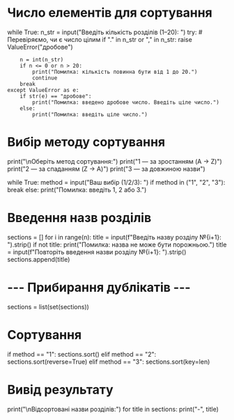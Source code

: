 # Число елементів для сортування
while True:
    n_str = input("Введіть кількість розділів (1–20): ")
    try:
        # Перевіряємо, чи є число цілим
        if "." in n_str or "," in n_str:
            raise ValueError("дробове")

        n = int(n_str)
        if n <= 0 or n > 20:
            print("Помилка: кількість повинна бути від 1 до 20.")
            continue
        break
    except ValueError as e:
        if str(e) == "дробове":
            print("Помилка: введено дробове число. Введіть ціле число.")
        else:
            print("Помилка: введіть ціле число.")

# Вибір методу сортування
print("\nОберіть метод сортування:")
print("1 — за зростанням (A → Z)")
print("2 — за спаданням (Z → A)")
print("3 — за довжиною назви")

while True:
    method = input("Ваш вибір (1/2/3): ")
    if method in ("1", "2", "3"):
        break
    else:
        print("Помилка: введіть 1, 2 або 3.")


# Введення назв розділів
sections = []
for i in range(n):
    title = input(f"Введіть назву розділу №{i+1}: ").strip()
    if not title:
        print("Помилка: назва не може бути порожньою.")
        title = input(f"Повторіть введення назви розділу №{i+1}: ").strip()
    sections.append(title)

# --- Прибирання дублікатів ---
sections = list(set(sections))

# Сортування
if method == "1":
    sections.sort()
elif method == "2":
    sections.sort(reverse=True)
elif method == "3":
    sections.sort(key=len)

# Вивід результату
print("\nВідсортовані назви розділів:")
for title in sections:
    print("-", title)
